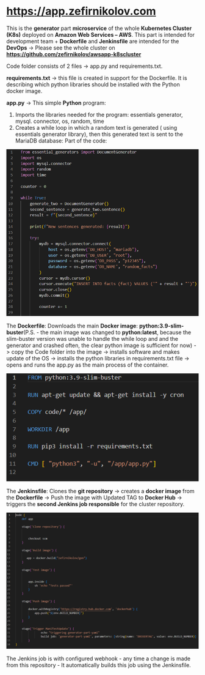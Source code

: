 # https://app.zefirnikolov.com

This is the **generator** part **microservice** of the whole **Kubernetes Cluster (K8s)** deployed on **Amazon Web Services – AWS**. 
This part is intended for development team + **Dockerfile** and **Jenkinsfile** are intended for the **DevOps** -> Please see the whole cluster on **https://github.com/zefirnikolov/awsapp-k8scluster**

Code folder consists of 2 files -> app.py and requirements.txt. 

**requirements.txt** -> this file is created in support for the Dockerfile. It is describing which python libraries should be installed with the Python docker image. 

**app.py** -> This simple **Python** program:
 1. Imports the libraries needed for the program: essentials generator, mysql. connector, os, random, time
2. Creates a while loop in which a random text is generated ( using essentials generator library), then this generated text is sent to the MariaDB database:
Part of the code:

![generator](gencode.png)

The **Dockerfile**:
Downloads the main **Docker image**: **python:3.9-slim-buster**(P.S. - the main image was changed to **python:latest**, because the slim-buster version was unable to handle the while loop and and the generator and crashed often, the clear python image is sufficient for now) -> copy the Code folder into the image -> installs software and makes update of the OS -> installs the python libraries in requirements.txt file -> opens and runs the app.py as the main process of the container.

![dockerfile](docker.png)

The **Jenkinsfile**:
Clones the **git repository** -> creates a **docker image** from the **Dockerfile** -> Push the image with Updated TAG to **Docker Hub** -> triggers the **second Jenkins job responsible** for the cluster repository.

![jenkinsfile](jenkins.png)

The Jenkins job is with configured webhook - any time a change is made from this repository - It automatically builds this job using the Jenkinsfile.

